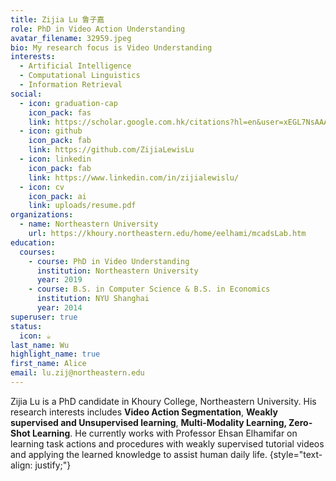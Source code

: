 ```yaml
---
title: Zijia Lu 鲁子嘉
role: PhD in Video Action Understanding
avatar_filename: 32959.jpeg
bio: My research focus is Video Understanding
interests:
  - Artificial Intelligence
  - Computational Linguistics
  - Information Retrieval
social:
  - icon: graduation-cap
    icon_pack: fas
    link: https://scholar.google.com.hk/citations?hl=en&user=xEGL7NsAAAAJ
  - icon: github
    icon_pack: fab
    link: https://github.com/ZijiaLewisLu
  - icon: linkedin
    icon_pack: fab
    link: https://www.linkedin.com/in/zijialewislu/
  - icon: cv
    icon_pack: ai
    link: uploads/resume.pdf
organizations:
  - name: Northeastern University
    url: https://khoury.northeastern.edu/home/eelhami/mcadsLab.htm
education:
  courses:
    - course: PhD in Video Understanding
      institution: Northeastern University
      year: 2019
    - course: B.S. in Computer Science & B.S. in Economics
      institution: NYU Shanghai
      year: 2014
superuser: true
status:
  icon: ☕️
last_name: Wu
highlight_name: true
first_name: Alice
email: lu.zij@northeastern.edu
---
```

Zijia Lu is a PhD candidate in Khoury College, Northeastern University. His research interests includes **Video Action Segmentation**, **Weakly supervised and Unsupervised learning**, **Multi-Modality Learning, Zero-Shot Learning**. He currently works with Professor Ehsan Elhamifar on learning task actions and procedures with weakly supervised tutorial videos and applying the learned knowledge to assist human daily life.  {style="text-align: justify;"}